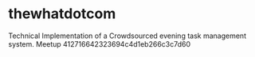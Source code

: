 # thewhatdotcom
Technical Implementation of a Crowdsourced evening task management system.
Meetup
412716642323694c4d1eb266c3c7d60
